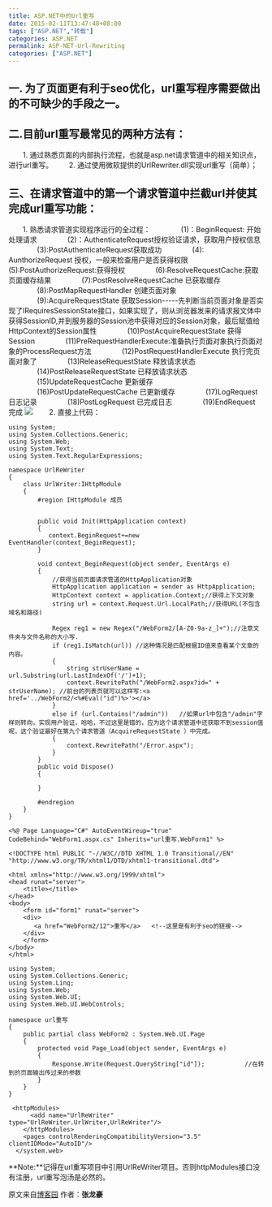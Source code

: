 ```yaml
---
title: ASP.NET中的Url重写
date: 2015-02-11T13:47:48+08:00
tags: ["ASP.NET","转载"]
categories: ASP.NET
permalink: ASP-NET-Url-Rewriting
categories: ["ASP.NET"]
---
```

##  一. 为了页面更有利于seo优化，url重写程序需要做出的不可缺少的手段之一。

## 二.目前url重写最常见的两种方法有：
　　1. 通过熟悉页面的内部执行流程，也就是asp.net请求管道中的相关知识点，进行url重写。
　　2. 通过使用微软提供的UrlRewriter.dll实现url重写（简单）；

## 三、在请求管道中的第一个请求管道中拦截url并使其完成url重写功能：
　　1. 熟悉请求管道实现程序运行的全过程：
　　　　(1)：BeginRequest: 开始处理请求
　　　　(2)：AuthenticateRequest授权验证请求，获取用户授权信息
　　　　(3):PostAuthenticateRequest获取成功
　　　　(4): AunthorizeRequest 授权，一般来检查用户是否获得权限   <!--more-->
　　　　(5):PostAuthorizeRequest:获得授权
　　　　(6):ResolveRequestCache:获取页面缓存结果
　　　　(7):PostResolveRequestCache 已获取缓存
　　　　(8):PostMapRequestHandler 创建页面对象
　　　　(9):AcquireRequestState 获取Session-----先判断当前页面对象是否实现了IRequiresSessionState接口，如果实现了，则从浏览器发来的请求报文体中获得SessionID,并到服务器的Session池中获得对应的Session对象，最后赋值给HttpContext的Session属性
　　　　(10)PostAcquireRequestState 获得Session
　　　　(11)PreRequestHandlerExecute:准备执行页面对象执行页面对象的ProcessRequest方法
　　　　(12)PostRequestHandlerExecute 执行完页面对象了
　　　　(13)ReleaseRequestState 释放请求状态
　　　　(14)PostReleaseRequestState 已释放请求状态
　　　　(15)UpdateRequestCache 更新缓存
　　　　(16)PostUpdateRequestCache 已更新缓存
　　　　(17)LogRequest 日志记录
　　　　(18)PostLogRequest 已完成日志
　　　　(19)EndRequest 完成
![](http://ww1.sinaimg.cn/mw690/c55a7aeejw1f1hc5019pej20it0buwhk.jpg)
　　2. 直接上代码：
```
using System;
using System.Collections.Generic;
using System.Web;
using System.Text;
using System.Text.RegularExpressions;

namespace UrlReWriter
{
    class UrlWriter:IHttpModule
    {
        #region IHttpModule 成员

     
        public void Init(HttpApplication context)
        {
           context.BeginRequest+=new EventHandler(context_BeginRequest);
        }

        void context_BeginRequest(object sender, EventArgs e)
        {
            //获得当前页面请求管道的HttpApplication对象
            HttpApplication application = sender as HttpApplication;
            HttpContext context = application.Context;//获得上下文对象
            string url = context.Request.Url.LocalPath;//获得URL(不包含域名和路径)

            Regex reg1 = new Regex("/WebForm2/[A-Z0-9a-z_]+");//注意文件夹与文件名称的大小写.
            if (reg1.IsMatch(url)) //这种情况是匹配根据ID值来查看某个文章的内容。
            {
                string strUserName = url.Substring(url.LastIndexOf('/')+1);
                context.RewritePath("/WebForm2.aspx?id=" + strUserName); //前台的列表页就可以这样写:<a href='../WebForm2/<%#Eval("id")%>'></a>
            }
            else if (url.Contains("/admin"))   //如果url中包含"/admin"字样则转向，实现用户验证，哈哈，不过这里是错的，应为这个请求管道中还获取不到session值呢，这个验证最好在第九个请求管道（AcquireRequestState ）中完成。
            {
                context.RewritePath("/Error.aspx"); 
            }
        }
        public void Dispose()
        {
            
        }

        #endregion
    }
}
```
```
<%@ Page Language="C#" AutoEventWireup="true" CodeBehind="WebForm1.aspx.cs" Inherits="url重写.WebForm1" %>

<!DOCTYPE html PUBLIC "-//W3C//DTD XHTML 1.0 Transitional//EN" "http://www.w3.org/TR/xhtml1/DTD/xhtml1-transitional.dtd">

<html xmlns="http://www.w3.org/1999/xhtml">
<head runat="server">
    <title></title>
</head>
<body>
    <form id="form1" runat="server">
    <div>
       <a href="WebForm2/12">重写</a>   <!--这里是有利于seo的链接-->
    </div>
    </form>
</body>
</html>
```
```
using System;
using System.Collections.Generic;
using System.Linq;
using System.Web;
using System.Web.UI;
using System.Web.UI.WebControls;

namespace url重写
{
    public partial class WebForm2 : System.Web.UI.Page
    {
        protected void Page_Load(object sender, EventArgs e)
        {
            Response.Write(Request.QueryString["id"]);           //在转到的页面输出传过来的参数
        }
    }
}
```
```
 <httpModules>
      <add name="UrlReWriter" type="UrlReWriter.UrlWriter,UrlReWriter"/>
    </httpModules>
    <pages controlRenderingCompatibilityVersion="3.5" clientIDMode="AutoID"/>
  </system.web>
```
**Note:**记得在url重写项目中引用UrlReWriter项目。否则httpModules接口没有注册，url重写泡汤是必然的。

原文来自[博客园](http://www.cnblogs.com/knowledgesea/archive/2012/10/08/2715350.html)
作者：**张龙豪**
